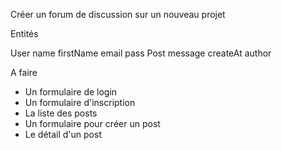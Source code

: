 Créer un forum de discussion sur un nouveau projet

Entités

User
   name
   firstName
   email
   pass
Post
    message
    createAt
    author
    
A faire

- Un formulaire de login
- Un formulaire d'inscription
- La liste des posts
- Un formulaire pour créer un post
- Le détail d'un post